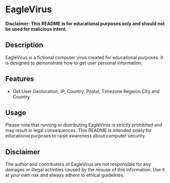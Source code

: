 # EagleVirus

**Disclaimer: This README is for educational purposes only and should not be used for malicious intent.**

## Description
EagleVirus is a fictional computer virus created for educational purposes. It is designed to demonstrate how to get user personal information.

## Features
- Get User Geolocation, IP, Country, Postal, Timezone Regeion City and Country

## Usage
Please note that running or distributing EagleVirus is strictly prohibited and may result in legal consequences. This README is intended solely for educational purposes to raise awareness about computer security.

## Disclaimer
The author and contributors of EagleVirus are not responsible for any damages or illegal activities caused by the misuse of this information. Use it at your own risk and always adhere to ethical guidelines.

